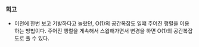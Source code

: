 ### 회고
- 이전에 한번 보고 기발하다고 놀랐던, O(1)의 공간복잡도 일떄 주어진 행렬을 이용하는 방법이다. 주어진 행렬을 게속해서 스왑해가면서 변경을 하면 O(1)의 공간복잡도로 풀 수 있다.